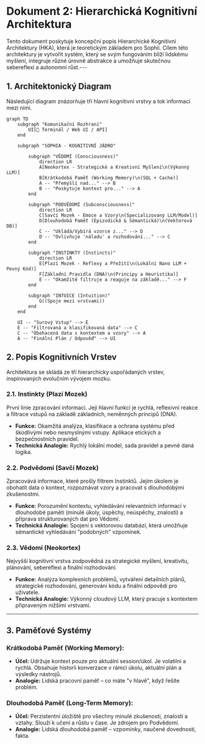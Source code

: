# Dokument 2: Hierarchická Kognitivní Architektura

Tento dokument poskytuje koncepční popis Hierarchické Kognitivní Architektury (HKA), která je teoretickým základem pro Sophii. Cílem této architektury je vytvořit systém, který se svým fungováním blíží lidskému myšlení, integruje různé úrovně abstrakce a umožňuje skutečnou sebereflexi a autonomní růst.---

## 1. Architektonický Diagram

Následující diagram znázorňuje tři hlavní kognitivní vrstvy a tok informací mezi nimi.

```mermaid
graph TD
    subgraph "Komunikační Rozhraní"
        UI[💬 Terminál / Web UI / API]
    end

    subgraph "SOPHIA - KOGNITIVNÍ JÁDRO"

        subgraph "VĚDOMÍ (Consciousness)"
            direction LR
            A[Neokortex - Strategické a Kreativní Myšlení\n(Výkonný LLM)]
            B[Krátkodobá Paměť (Working Memory)\n(SQL + Cache)]
            A -- "Přemýšlí nad..." --> B
            B -- "Poskytuje kontext pro..." --> A
        end

        subgraph "PODVĚDOMÍ (Subconsciousness)"
            direction LR
            C[Savčí Mozek - Emoce a Vzory\n(Specializovaný LLM/Model)]
            D[Dlouhodobá Paměť (Epizodická & Sémantická)\n(Vektorová DB)]
            C -- "Ukládá/Vybírá vzorce z..." --> D
            D -- "Ovlivňuje 'náladu' a rozhodování..." --> C
        end

        subgraph "INSTINKTY (Instincts)"
            direction LR
            E[Plazí Mozek - Reflexy a Přežití\n(Lokální Nano LLM + Pevný Kód)]
            F[Základní Pravidla (DNA)\n(Principy a Heuristika)]
            E -- "Okamžitě filtruje a reaguje na základě..." --> F
        end

        subgraph "INTUICE (Intuition)"
            G((Spoje mezi vrstvami))
        end
    end

    UI -- "Surový Vstup" --> E
    E -- "Filtrovaná a klasifikovaná data" --> C
    C -- "Obohacená data s kontextem a vzory" --> A
    A -- "Finální Plán / Odpověď" --> UI
```

## 2. Popis Kognitivních Vrstev
Architektura se skládá ze tří hierarchicky uspořádaných vrstev, inspirovaných evolučním vývojem mozku.
### 2.1. Instinkty (Plazí Mozek)
První linie zpracování informací. Její hlavní funkcí je rychlá, reflexivní reakce a filtrace vstupů na základě základních, neměnných principů (DNA).
- **Funkce:** Okamžitá analýza, klasifikace a ochrana systému před škodlivými nebo nesmyslnými vstupy. Aplikace etických a bezpečnostních pravidel.
- **Technická Analogie:** Rychlý lokální model, sada pravidel a pevně daná logika.
### 2.2. Podvědomí (Savčí Mozek)
Zpracovává informace, které prošly filtrem Instinktů. Jejím úkolem je obohatit data o kontext, rozpoznávat vzory a pracovat s dlouhodobými zkušenostmi.
- **Funkce:** Porozumění kontextu, vyhledávání relevantních informací v dlouhodobé paměti (minulé úkoly, úspěchy, neúspěchy, znalosti) a příprava strukturovaných dat pro Vědomí.
- **Technická Analogie:** Spojení s vektorovou databází, která umožňuje sémantické vyhledávání "podobných" vzpomínek.
### 2.3. Vědomí (Neokortex)
Nejvyšší kognitivní vrstva zodpovědná za strategické myšlení, kreativitu, plánování, sebereflexi a finální rozhodování.
- **Funkce:** Analýza komplexních problémů, vytváření detailních plánů, strategické rozhodování, generování kódu a finální odpovědi pro uživatele.
- **Technická Analogie:** Výkonný cloudový LLM, který pracuje s kontextem připraveným nižšími vrstvami.

---
## 3. Paměťové Systémy
### Krátkodobá Paměť (Working Memory):
- **Účel:** Udržuje kontext pouze pro aktuální session/úkol. Je volatilní a rychlá. Obsahuje historii konverzace v rámci úkolu, aktuální plán a výsledky nástrojů.
- **Analogie:** Lidská pracovní paměť – co máte "v hlavě", když řešíte problém.
### Dlouhodobá Paměť (Long-Term Memory):
- **Účel:** Perzistentní úložiště pro všechny minulé zkušenosti, znalosti a vztahy. Slouží k učení a růstu v čase. Je zdrojem pro Podvědomí.
- **Analogie:** Lidská dlouhodobá paměť – vzpomínky, naučené dovednosti, fakta.